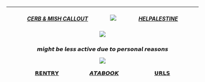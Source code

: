 ***
<h5 align="center">

[CERB & MISH CALLOUT](https://docs.google.com/document/d/1z4ZlR_uJhfT6QAgw-iDPfitZJCogg3m4H8ldjWhYBFU/edit?usp=sharing) ㅤㅤ ㅤㅤ<img src="https://ouija.crd.co/assets/images/gallery34/f7401742.gif?v=b7df7a50"/> ㅤㅤ ㅤㅤ[HELPALESTINE](https://arab.org/click-to-help/palestine/)



<h5 align="center">
  <img src="https://media.discordapp.net/attachments/910049236903657494/1249365718701441166/Untitled225_20240609160740.png?ex=666709ff&is=6665b87f&hm=6bd25efc1d078f71a72f050b19138852983b835656209456bc20d7f44e2c1d0f&=&format=webp&quality=lossless"/>
</h5>  
<h4 align="center">

𝙢𝙞𝙜𝙝𝙩 𝙗𝙚 𝙡𝙚𝙨𝙨 𝙖𝙘𝙩𝙞𝙫𝙚 𝙙𝙪𝙚 𝙩𝙤 𝙥𝙚𝙧𝙨𝙤𝙣𝙖𝙡 𝙧𝙚𝙖𝙨𝙤𝙣𝙨

<img src="https://64.media.tumblr.com/54c582171a45c00e36c5275497ae55ed/f68f283abcef9711-11/s75x75_c1/c4010e01c772c1c1602c3b45a3f62cab7ca2d0c1.gifv"/>

[𝗥𝗘𝗡𝗧𝗥𝗬](https://rentry.co/biilian)ㅤㅤㅤㅤ ㅤㅤ[𝘼𝙏𝘼𝘽𝙊𝙊𝙆](https://ovrpheus.atabook.org/)ㅤㅤㅤㅤ ㅤㅤㅤ[𝗨𝗥𝗟𝗦](https://rentry.co/ovrpheus)
</h4> 

<h5 align="center">
</p>







